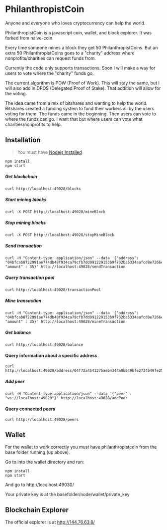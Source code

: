 # PhilanthropistCoin

Anyone and everyone who loves cryptocurrency can help the world.

PhilanthropistCoin is a javascript coin, wallet, and block explorer. It was forked from naive-coin.

Every time someone mines a block they get 50 PhilanthropistCoins. But an extra 50 PhilanthropistCoins goes to a "charity" address where nonprofits/charities can request funds from.

Currently the code only supports transactions. Soon I will make a way for users to vote where the "charity" funds go.

The current algorithm is POW (Proof of Work). This will stay the same, but I will also add in DPOS (Delegated Proof of Stake). That addition will allow for the voting.

The idea came from a mix of bitshares and wanting to help the world. Bitshares created a funding system to fund their workers all by the users voting for them. The funds came in the beginning. Then users can vote to where the funds can go. I want that but where users can vote what charities/nonprofits to help.

## Installation

> You must have [Nodejs Installed](https://nodejs.org/en/download/)

```
npm install
npm start
```

##### Get blockchain
```
curl http://localhost:49028/blocks
```

##### Start mining blocks
```
curl -X POST http://localhost:49028/mineBlock
``` 

##### Stop mining blocks
```
curl -X POST http://localhost:49028/stopMineBlock
``` 

##### Send transaction
```
curl -H "Content-type: application/json" --data '{"address": "04bfcab8722991ae774db48f934ca79cfb7dd991229153b9f732ba5334aafcd8e7266e47076996b55a14bf9913ee3145ce0cfc1372ada8ada74bd287450313534b", "amount" : 35}' http://localhost:49028/sendTransaction
```

##### Query transaction pool
```
curl http://localhost:49028/transactionPool
```

##### Mine transaction
```
curl -H "Content-type: application/json" --data '{"address": "04bfcab8722991ae774db48f934ca79cfb7dd991229153b9f732ba5334aafcd8e7266e47076996b55a14bf9913ee3145ce0cfc1372ada8ada74bd287450313534b", "amount" : 35}' http://localhost:49028/mineTransaction
```

##### Get balance
```
curl http://localhost:49028/balance
```

#### Query information about a specific address
```
curl http://localhost:49028/address/04f72a4541275aeb4344a8b049bfe2734b49fe25c08d56918f033507b96a61f9e3c330c4fcd46d0854a712dc878b9c280abe90c788c47497e06df78b25bf60ae64
```

##### Add peer
```
curl -H "Content-type:application/json" --data '{"peer" : "ws://localhost:49029"}' http://localhost:49028/addPeer
```
#### Query connected peers
```
curl http://localhost:49028/peers
```

## Wallet
For the wallet to work correctly you must have philanthropistcoin from the base folder running (up above).

Go to into the wallet directory and run:

```
npm install
npm start
```

And go to http://localhost:49030/

Your private key is at the basefolder/node/wallet/private_key

## Blockchain Explorer

The official explorer is at http://144.76.63.8/